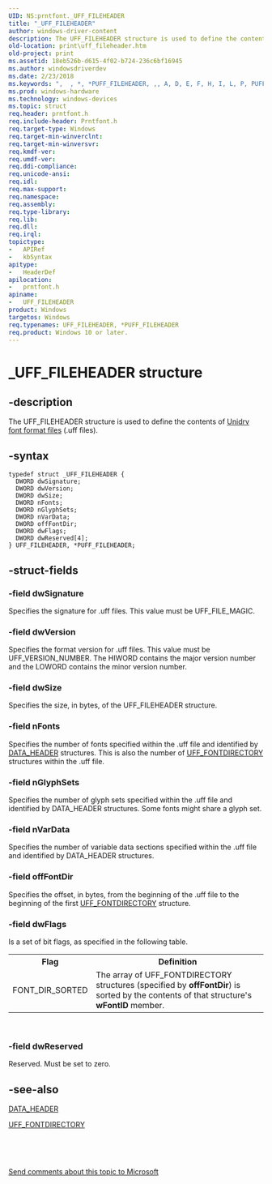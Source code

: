 ```yaml
---
UID: NS:prntfont._UFF_FILEHEADER
title: "_UFF_FILEHEADER"
author: windows-driver-content
description: The UFF_FILEHEADER structure is used to define the contents of Unidrv font format files (.uff files).
old-location: print\uff_fileheader.htm
old-project: print
ms.assetid: 18eb526b-d615-4f02-b724-236c6bf16945
ms.author: windowsdriverdev
ms.date: 2/23/2018
ms.keywords: ",  , *, *PUFF_FILEHEADER, ,, A, D, E, F, H, I, L, P, PUFF_FILEHEADER, PUFF_FILEHEADER structure pointer [Print Devices], R, U, UFF_FILEHEADER, UFF_FILEHEADER structure [Print Devices], _, _UFF_FILEHEADER, print.uff_fileheader, print_unidrv-pscript_fonts_a51bc6b1-df89-423f-83e8-9fad0cd20729.xml, prntfont/PUFF_FILEHEADER, prntfont/UFF_FILEHEADER"
ms.prod: windows-hardware
ms.technology: windows-devices
ms.topic: struct
req.header: prntfont.h
req.include-header: Prntfont.h
req.target-type: Windows
req.target-min-winverclnt: 
req.target-min-winversvr: 
req.kmdf-ver: 
req.umdf-ver: 
req.ddi-compliance: 
req.unicode-ansi: 
req.idl: 
req.max-support: 
req.namespace: 
req.assembly: 
req.type-library: 
req.lib: 
req.dll: 
req.irql: 
topictype:
-	APIRef
-	kbSyntax
apitype:
-	HeaderDef
apilocation:
-	prntfont.h
apiname:
-	UFF_FILEHEADER
product: Windows
targetos: Windows
req.typenames: UFF_FILEHEADER, *PUFF_FILEHEADER
req.product: Windows 10 or later.
---
```


# _UFF_FILEHEADER structure


## -description


The UFF_FILEHEADER structure is used to define the contents of <a href="https://msdn.microsoft.com/6e643703-ace1-4660-990c-3a9ca735829d">Unidrv font format files</a> (.uff files).


## -syntax


````
typedef struct _UFF_FILEHEADER {
  DWORD dwSignature;
  DWORD dwVersion;
  DWORD dwSize;
  DWORD nFonts;
  DWORD nGlyphSets;
  DWORD nVarData;
  DWORD offFontDir;
  DWORD dwFlags;
  DWORD dwReserved[4];
} UFF_FILEHEADER, *PUFF_FILEHEADER;
````


## -struct-fields




### -field dwSignature

Specifies the signature for .uff files. This value must be UFF_FILE_MAGIC.


### -field dwVersion

Specifies the format version for .uff files. This value must be UFF_VERSION_NUMBER. The HIWORD contains the major version number and the LOWORD contains the minor version number.


### -field dwSize

Specifies the size, in bytes, of the UFF_FILEHEADER structure.


### -field nFonts

Specifies the number of fonts specified within the .uff file and identified by <a href="..\prntfont\ns-prntfont-_data_header.md">DATA_HEADER</a> structures. This is also the number of <a href="..\prntfont\ns-prntfont-_uff_fontdirectory.md">UFF_FONTDIRECTORY</a> structures within the .uff file.


### -field nGlyphSets

Specifies the  number of glyph sets specified within the .uff file and identified by DATA_HEADER structures. Some fonts might share a glyph set.


### -field nVarData

Specifies the  number of variable data sections specified within the .uff file and identified by DATA_HEADER structures.


### -field offFontDir

Specifies the offset, in bytes, from the beginning of the .uff file to the beginning of the first <a href="..\prntfont\ns-prntfont-_uff_fontdirectory.md">UFF_FONTDIRECTORY</a> structure.


### -field dwFlags

Is a set of bit flags, as specified in the following table.

<table>
<tr>
<th>Flag</th>
<th>Definition</th>
</tr>
<tr>
<td>
FONT_DIR_SORTED

</td>
<td>
The array of UFF_FONTDIRECTORY structures (specified by <b>offFontDir</b>) is sorted by the contents of that structure's <b>wFontID</b> member.

</td>
</tr>
</table>
 


### -field dwReserved

Reserved. Must be set to zero.


## -see-also

<a href="..\prntfont\ns-prntfont-_data_header.md">DATA_HEADER</a>



<a href="..\prntfont\ns-prntfont-_uff_fontdirectory.md">UFF_FONTDIRECTORY</a>



 

 

<a href="mailto:wsddocfb@microsoft.com?subject=Documentation%20feedback [print\print]:%20UFF_FILEHEADER structure%20 RELEASE:%20(2/23/2018)&amp;body=%0A%0APRIVACY STATEMENT%0A%0AWe use your feedback to improve the documentation. We don't use your email address for any other purpose, and we'll remove your email address from our system after the issue that you're reporting is fixed. While we're working to fix this issue, we might send you an email message to ask for more info. Later, we might also send you an email message to let you know that we've addressed your feedback.%0A%0AFor more info about Microsoft's privacy policy, see http://privacy.microsoft.com/en-us/default.aspx." title="Send comments about this topic to Microsoft">Send comments about this topic to Microsoft</a>

